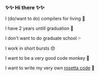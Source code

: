 ### ✨✨ Hi there ✨✨

I (do/want to do) compilers for living :snake:

I have 2 years untill graduation :peach:

I don't want to do graduate school :sweat_drops:

I work in short bursts :disappointed:

I want to be a very good code monkey :monkey:

I want to write my very own [rosetta code](http://www.rosettacode.org/wiki/Rosetta_Code) :saxophone:
